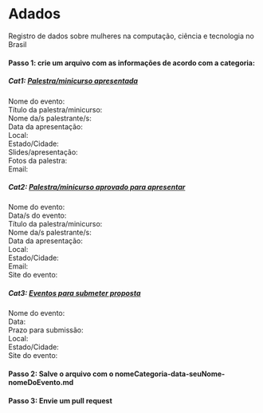 # Adados
Registro de dados sobre mulheres na computação, ciência e tecnologia no Brasil 


#### Passo 1: crie um arquivo com as informações de acordo com a categoria:

##### Cat1: [Palestra/minicurso apresentada]()

Nome do evento: <br />
Título da palestra/minicurso: <br />
Nome da/s palestrante/s: <br />
Data da apresentação:  <br />
Local: <br />
Estado/Cidade: <br />
Slides/apresentação:  <br />
Fotos da palestra:  <br />
Email: <br />


##### Cat2: [Palestra/minicurso aprovado para apresentar]()

Nome do evento:  <br />
Data/s do evento: <br />
Título da palestra/minicurso: <br />
Nome da/s palestrante/s: <br />
Data da apresentação:  <br />
Local: <br />
Estado/Cidade: <br />
Email: <br />
Site do evento:  <br />
 

##### Cat3: [Eventos para submeter proposta]()

Nome do evento: <br />
Data:  <br />
Prazo para submissão: <br />
Local: <br />
Estado/Cidade: <br />
Site do evento: <br />

#### Passo 2: Salve o arquivo com o nomeCategoria-data-seuNome-nomeDoEvento.md

#### Passo 3: Envie um pull request 
